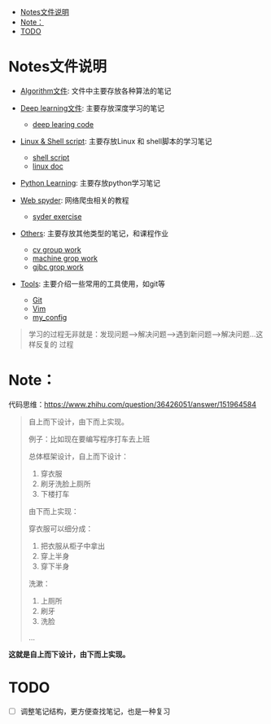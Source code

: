<!--ts-->
* [Notes文件说明](#notes文件说明)
* [Note：](#note)
* [TODO](#todo)

<!-- Added by: mikizhu, at: 2021年 6月 3日 星期四 18时31分15秒 CST -->

<!--te-->
# Notes文件说明

- [Algorithm文件](./Algorithm): 文件中主要存放各种算法的笔记

- [Deep learning文件](./Deep_learning): 主要存放深度学习的笔记
  - [deep learing code](./Deep_learning/Code) 

- [Linux & Shell script](./Linux&Shell_script): 主要存放Linux 和 shell脚本的学习笔记
  - [shell script](./Linux&Shell_script/shell_script) 
  - [linux doc](./Linux&Shell_script/linux_doc) 

- [Python Learning](./Python_learning): 主要存放python学习笔记

- [Web spyder](./Web_spyder): 网络爬虫相关的教程
  - [syder exercise](./Web_spyder/spyder_exercise) 

- [Others](./Others): 主要存放其他类型的笔记，和课程作业
  - [cv group work](./Others/cv_groupwork) 
  - [machine grop work](./Others/machine_learning_work)
  - [gjbc grop work](./Others/gjbc) 

- [Tools](./Tools): 主要介绍一些常用的工具使用，如git等
  - [Git](./Tools/Git) 
  - [Vim](./Tools/Vim) 
  - [my_config](./Tools/my_config) 

> 学习的过程无非就是：发现问题-->解决问题-->遇到新问题-->解决问题...这样反复的
> 过程

# Note：

代码思维：https://www.zhihu.com/question/36426051/answer/151964584

> 自上而下设计，由下而上实现。
>
> 例子：比如现在要编写程序打车去上班
>
> 总体框架设计，自上而下设计：
>
> 1. 穿衣服
> 2. 刷牙洗脸上厕所
> 3. 下楼打车
>
> 由下而上实现：
>
> 穿衣服可以细分成：
>
> 1. 把衣服从柜子中拿出
> 2. 穿上半身
> 3. 穿下半身
>
> 洗漱：
>
> 1. 上厕所
> 2. 刷牙
> 3. 洗脸
>
> ...

**这就是自上而下设计，由下而上实现。**

# TODO

- [ ] 调整笔记结构，更方便查找笔记，也是一种复习

